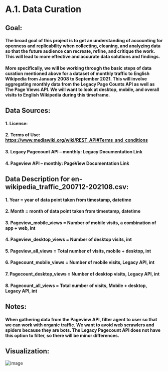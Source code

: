# A.1. Data Curation

## Goal:
#### The broad goal of this project is to get an understanding of accounting for openness and replicability when collecting, cleaning, and analyzing data so that the future audience can recreate, refine, and critique the work. This will lead to more effective and accurate data solutions and findings.
#### More specifically, we will be working through the basic steps of data curation mentioned above for a dataset of monthly traffic to English Wikipedia from January 2008 to September 2021. This will involve aggregating monthly data from the Legacy Page Counts API as well as The Page Views API. We will want to look at desktop, mobile, and overall visits to English Wikipedia during this timeframe.

## Data Sources:
#### 1.	License: 
#### 2.	Terms of Use: https://www.mediawiki.org/wiki/REST_API#Terms_and_conditions
#### 3.	Legacy Pagecount API – monthly: Legacy Documentation Link
#### 4.	Pageview API – monthly: PageView Documentation Link

## Data Description for en-wikipedia_traffic_200712-202108.csv:
#### 1.	Year = year of data point taken from timestamp, datetime
#### 2.	Month = month of data point taken from timestamp, datetime
#### 3.	Pageview_mobile_views = Number of mobile visits, a combination of app + web, int
#### 4.	Pageview_desktop_views = Number of desktop visits, int
#### 5.	Pageview_all_views = Total number of visits, mobile + desktop, int
#### 6.	Pagecount_mobile_views = Number of mobile visits, Legacy API, int
#### 7.	Pagecount_desktop_views = Number of desktop visits, Legacy API, int
#### 8.	Pagecount_all_views = Total number of visits, Mobile + desktop, Legacy API, int

## Notes:
#### When gathering data from the Pageview API, filter agent to user so that we can work with organic traffic. We want to avoid web scrawlers and spiders because they are bots. The Legacy Pagecount API does not have this option to filter, so there will be minor differences. 

## Visualization:
![image](https://user-images.githubusercontent.com/77369888/136437468-2d4fc1c7-39e2-435b-8a05-acc6f86543b5.png)

